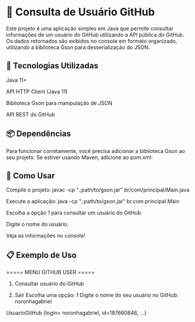 # 📘 Consulta de Usuário GitHub 
Este projeto é uma aplicação simples em Java que permite consultar informações de um usuário do GitHub utilizando a API pública do GitHub. Os dados retornados são exibidos no console em formato organizado, utilizando a biblioteca Gson para desserialização do JSON.

## 🚀 Tecnologias Utilizadas
Java 11+

API HTTP Client (Java 11)

Biblioteca Gson para manipulação de JSON

API REST do GitHub

## 📦 Dependências
Para funcionar corretamente, você precisa adicionar a biblioteca Gson ao seu projeto. Se estiver usando Maven, adicione ao pom.xml:

## 🧪 Como Usar
Compile o projeto:
javac -cp ".;path/to/gson.jar" br/com/principal/Main.java

Execute a aplicação:
java -cp ".;path/to/gson.jar" br.com.principal.Main

Escolha a opção 1 para consultar um usuário do GitHub.

Digite o nome do usuário.

Veja as informações no console!

## 📋 Exemplo de Uso
===== MENU GITHUB USER =====
1. Consultar usuário do GitHub

0. Sair
Escolha uma opção: 1
Digite o nome do seu usuário no GitHub: noronhagabriel

UsuarioGitHub {login= noronhagabriel, id=187660846, ...}

